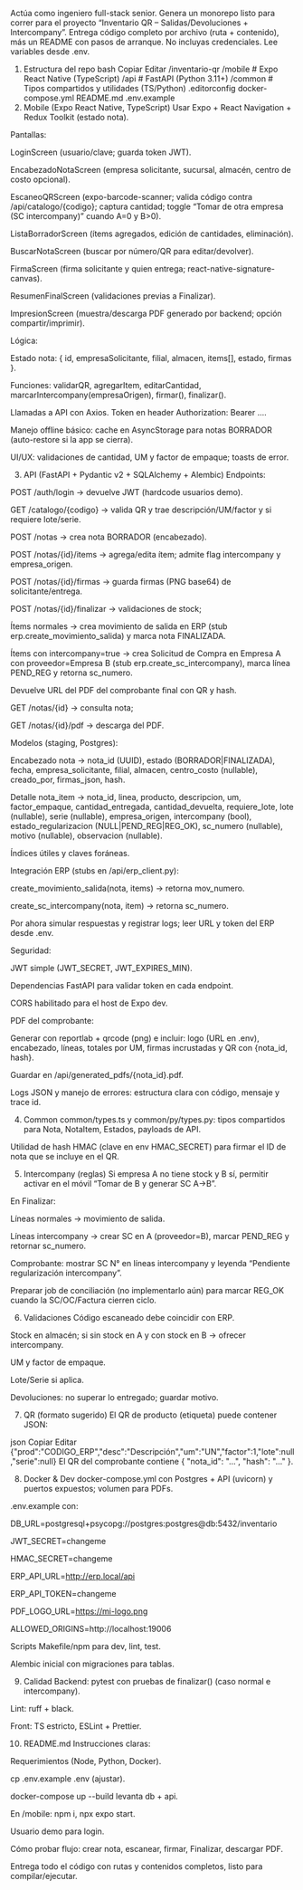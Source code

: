 Actúa como ingeniero full-stack senior. Genera un monorepo listo para correr para el proyecto “Inventario QR – Salidas/Devoluciones + Intercompany”. Entrega código completo por archivo (ruta + contenido), más un README con pasos de arranque. No incluyas credenciales. Lee variables desde .env.

1) Estructura del repo
bash
Copiar
Editar
/inventario-qr
  /mobile          # Expo React Native (TypeScript)
  /api             # FastAPI (Python 3.11+)
  /common          # Tipos compartidos y utilidades (TS/Python)
  .editorconfig
  docker-compose.yml
  README.md
  .env.example
2) Mobile (Expo React Native, TypeScript)
Usar Expo + React Navigation + Redux Toolkit (estado nota).

Pantallas:

LoginScreen (usuario/clave; guarda token JWT).

EncabezadoNotaScreen (empresa solicitante, sucursal, almacén, centro de costo opcional).

EscaneoQRScreen (expo-barcode-scanner; valida código contra /api/catalogo/{codigo}; captura cantidad; toggle “Tomar de otra empresa (SC intercompany)” cuando A=0 y B>0).

ListaBorradorScreen (ítems agregados, edición de cantidades, eliminación).

BuscarNotaScreen (buscar por número/QR para editar/devolver).

FirmaScreen (firma solicitante y quien entrega; react-native-signature-canvas).

ResumenFinalScreen (validaciones previas a Finalizar).

ImpresionScreen (muestra/descarga PDF generado por backend; opción compartir/imprimir).

Lógica:

Estado nota: { id, empresaSolicitante, filial, almacen, items[], estado, firmas }.

Funciones: validarQR, agregarItem, editarCantidad, marcarIntercompany(empresaOrigen), firmar(), finalizar().

Llamadas a API con Axios. Token en header Authorization: Bearer ....

Manejo offline básico: cache en AsyncStorage para notas BORRADOR (auto-restore si la app se cierra).

UI/UX: validaciones de cantidad, UM y factor de empaque; toasts de error.

3) API (FastAPI + Pydantic v2 + SQLAlchemy + Alembic)
Endpoints:

POST /auth/login → devuelve JWT (hardcode usuarios demo).

GET /catalogo/{codigo} → valida QR y trae descripción/UM/factor y si requiere lote/serie.

POST /notas → crea nota BORRADOR (encabezado).

POST /notas/{id}/items → agrega/edita ítem; admite flag intercompany y empresa_origen.

POST /notas/{id}/firmas → guarda firmas (PNG base64) de solicitante/entrega.

POST /notas/{id}/finalizar → validaciones de stock;

Ítems normales → crea movimiento de salida en ERP (stub erp.create_movimiento_salida) y marca nota FINALIZADA.

Ítems con intercompany=true → crea Solicitud de Compra en Empresa A con proveedor=Empresa B (stub erp.create_sc_intercompany), marca línea PEND_REG y retorna sc_numero.

Devuelve URL del PDF del comprobante final con QR y hash.

GET /notas/{id} → consulta nota;

GET /notas/{id}/pdf → descarga del PDF.

Modelos (staging, Postgres):

Encabezado nota → nota_id (UUID), estado (BORRADOR|FINALIZADA), fecha, empresa_solicitante, filial, almacen, centro_costo (nullable), creado_por, firmas_json, hash.

Detalle nota_item → nota_id, linea, producto, descripcion, um, factor_empaque, cantidad_entregada, cantidad_devuelta, requiere_lote, lote (nullable), serie (nullable), empresa_origen, intercompany (bool), estado_regularizacion (NULL|PEND_REG|REG_OK), sc_numero (nullable), motivo (nullable), observacion (nullable).

Índices útiles y claves foráneas.

Integración ERP (stubs en /api/erp_client.py):

create_movimiento_salida(nota, items) → retorna mov_numero.

create_sc_intercompany(nota, item) → retorna sc_numero.

Por ahora simular respuestas y registrar logs; leer URL y token del ERP desde .env.

Seguridad:

JWT simple (JWT_SECRET, JWT_EXPIRES_MIN).

Dependencias FastAPI para validar token en cada endpoint.

CORS habilitado para el host de Expo dev.

PDF del comprobante:

Generar con reportlab + qrcode (png) e incluir: logo (URL en .env), encabezado, líneas, totales por UM, firmas incrustadas y QR con {nota_id, hash}.

Guardar en /api/generated_pdfs/{nota_id}.pdf.

Logs JSON y manejo de errores: estructura clara con código, mensaje y trace id.

4) Common
common/types.ts y common/py/types.py: tipos compartidos para Nota, NotaItem, Estados, payloads de API.

Utilidad de hash HMAC (clave en env HMAC_SECRET) para firmar el ID de nota que se incluye en el QR.

5) Intercompany (reglas)
Si empresa A no tiene stock y B sí, permitir activar en el móvil “Tomar de B y generar SC A→B”.

En Finalizar:

Líneas normales → movimiento de salida.

Líneas intercompany → crear SC en A (proveedor=B), marcar PEND_REG y retornar sc_numero.

Comprobante: mostrar SC N° en líneas intercompany y leyenda “Pendiente regularización intercompany”.

Preparar job de conciliación (no implementarlo aún) para marcar REG_OK cuando la SC/OC/Factura cierren ciclo.

6) Validaciones
Código escaneado debe coincidir con ERP.

Stock en almacén; si sin stock en A y con stock en B → ofrecer intercompany.

UM y factor de empaque.

Lote/Serie si aplica.

Devoluciones: no superar lo entregado; guardar motivo.

7) QR (formato sugerido)
El QR de producto (etiqueta) puede contener JSON:

json
Copiar
Editar
{"prod":"CODIGO_ERP","desc":"Descripción","um":"UN","factor":1,"lote":null,"serie":null}
El QR del comprobante contiene { "nota_id": "...", "hash": "..." }.

8) Docker & Dev
docker-compose.yml con Postgres + API (uvicorn) y puertos expuestos; volumen para PDFs.

.env.example con:

DB_URL=postgresql+psycopg://postgres:postgres@db:5432/inventario

JWT_SECRET=changeme

HMAC_SECRET=changeme

ERP_API_URL=http://erp.local/api

ERP_API_TOKEN=changeme

PDF_LOGO_URL=https://mi-logo.png

ALLOWED_ORIGINS=http://localhost:19006

Scripts Makefile/npm para dev, lint, test.

Alembic inicial con migraciones para tablas.

9) Calidad
Backend: pytest con pruebas de finalizar() (caso normal e intercompany).

Lint: ruff + black.

Front: TS estricto, ESLint + Prettier.

10) README.md
Instrucciones claras:

Requerimientos (Node, Python, Docker).

cp .env.example .env (ajustar).

docker-compose up --build levanta db + api.

En /mobile: npm i, npx expo start.

Usuario demo para login.

Cómo probar flujo: crear nota, escanear, firmar, Finalizar, descargar PDF.

Entrega todo el código con rutas y contenidos completos, listo para compilar/ejecutar.
